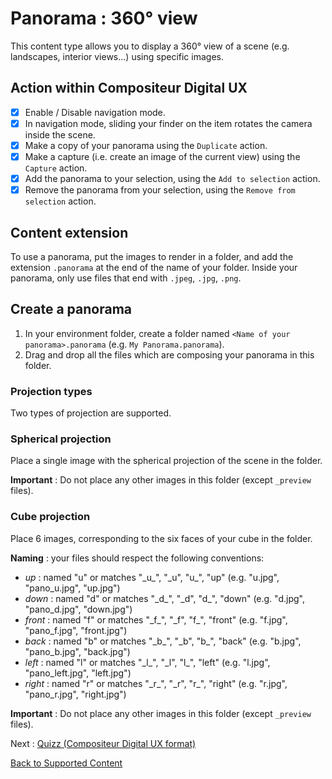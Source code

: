 # Panorama : 360° view

This content type allows you to display a 360° view of a scene (e.g. landscapes, interior views...) using specific images.

## Action within Compositeur Digital UX

- [X] Enable / Disable navigation mode.
- [X] In navigation mode, sliding your finder on the item rotates the camera inside the scene.
- [X] Make a copy of your panorama using the `Duplicate` action.
- [X] Make a capture (i.e. create an image of the current view) using the `Capture` action.
- [X] Add the panorama to your selection, using the `Add to selection` action.
- [X] Remove the panorama from your selection, using the `Remove from selection` action.

## Content extension

To use a panorama, put the images to render in a folder, and add the extension `.panorama` at the end of the name of your folder.
Inside your panorama, only use files that end with `.jpeg`, `.jpg`, `.png`.

## Create a panorama

1. In your environment folder, create a folder named `<Name of your panorama>.panorama` (e.g. `My Panorama.panorama`).
2. Drag and drop all the files which are composing your panorama in this folder.

### Projection types

Two types of projection are supported.

### Spherical projection

Place a single image with the spherical projection of the scene in the folder. 

**Important** : Do not place any other images in this folder (except `_preview` files).

### Cube projection

Place 6 images, corresponding to the six faces of your cube in the folder.

**Naming** : your files should respect the following conventions:
   * *up* : named "u" or matches "\_u\_", "\_u", "u\_", "up" (e.g. "u.jpg", "pano_u.jpg", "up.jpg")
   * *down* : named "d" or matches "\_d\_", "\_d", "d\_", "down" (e.g. "d.jpg", "pano_d.jpg", "down.jpg")
   * *front* : named "f" or matches "\_f\_", "\_f", "f\_", "front" (e.g. "f.jpg", "pano_f.jpg", "front.jpg")
   * *back* : named "b" or matches "\_b\_", "\_b", "b\_", "back" (e.g. "b.jpg", "pano_b.jpg", "back.jpg")
   * *left* : named "l" or matches "\_l\_", "\_l", "l\_", "left" (e.g. "l.jpg", "pano_left.jpg", "left.jpg")
   * *right* : named "r" or matches "\_r\_", "\_r", "r\_", "right" (e.g. "r.jpg", "pano_r.jpg", "right.jpg")

**Important** : Do not place any other images in this folder (except `_preview` files).

Next : [Quizz (Compositeur Digital UX format)](quiz.md)

[Back to Supported Content](index.md)

